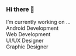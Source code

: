 ### Hi there 👋
I’m currently working on ...<br>
Android Development<br>
Web Development<br>
UI/UX Designer<br>
Graphic Designer<br>

<!--
**YadavSumit2408/YadavSumit2408** is a ✨ _special_ ✨ repository because its `README.md` (this file) appears on your GitHub profile.

Here are some ideas to get you started:

- 🔭 I’m currently working on ...
- 🌱 I’m currently learning ...
- 👯 I’m looking to collaborate on ...
- 🤔 I’m looking for help with ...
- 💬 Ask me about ...
- 📫 How to reach me: ...
- 😄 Pronouns: ...
- ⚡ Fun fact: ...
-->
